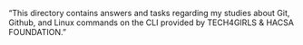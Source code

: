 “This directory contains answers and tasks regarding my studies about Git, Github, and Linux commands on the CLI provided by TECH4GIRLS & HACSA FOUNDATION.”
